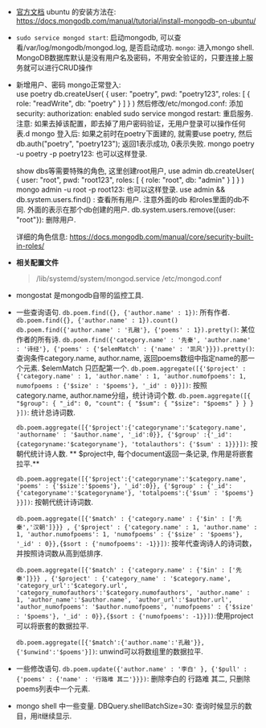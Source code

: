 * [官方文档](https://docs.mongodb.com/manual/)
  ubuntu 的安装方法在: https://docs.mongodb.com/manual/tutorial/install-mongodb-on-ubuntu/

* `sudo service mongod start`: 启动mongodb, 可以查看/var/log/mongodb/mongod.log, 是否启动成功.
  `mongo`:  进入mongo shell. MongoDB数据库默认是没有用户名及密码，不用安全验证的，只要连接上服务就可以进行CRUD操作

* 新增用户、密码
  mongo正常登入:  
  use poetry
db.createUser(
  {
    user: "poetry",
    pwd: "poetry123",
    roles: [
       { role: "readWrite", db: "poetry" }
    ]
  }
)
  然后修改/etc/mongod.conf: 添加
  security:
  authorization: enabled
  sudo service mongod restart: 重启服务.   注意: 如果去掉该配置，即去掉了用户密码验证，无用户登录可以操作任何表.d
  mongo 登入后: 如果之前时在poetry下面建的, 就需要use poetry, 然后 db.auth("poetry", "poetry123"); 返回1表示成功, 0表示失败.
  mongo poetry -u poetry -p poetry123: 也可以这样登录.

  show dbs等需要特殊的角色, 这里创建root用户,
  use admin
  db.createUser(
  {
    user: "root",
    pwd: "root123",
    roles: [
       { role: "root", db: "admin" }
    ]
  }
)
  mongo admin -u root -p root123: 也可以这样登录.
  use admin && db.system.users.find() : 查看所有用户.  注意外面的db 和roles里面的db不同. 外面的表示在那个db创建的用户.
  db.system.users.remove({user: "root"}): 删除用户.

  详细的角色信息: https://docs.mongodb.com/manual/core/security-built-in-roles/


* **相关配置文件**
  > /lib/systemd/system/mongod.service
  > /etc/mongod.conf

* mongostat 是mongodb自带的监控工具.

* 一些查询语句.
  `db.poem.find({}, {'author.name' : 1})`: 所有作者. `db.poem.find({}, {'author.name' : 1}).count()`
  `db.poem.find({'author.name' : '孔融'}, {'poems' : 1}).pretty()`: 某位作者的所有诗.
  `db.poem.find({'category.name' : '先秦', 'author.name' : '诗经'}, {'poems' : {'$elemMatch' : {'name' : '凯风'}}}).pretty()`: 查询条件category.name, author.name,  返回poems数组中指定name的那一个元素.  $elemMatch 只匹配第一个.
  `db.poem.aggregate([{'$project' : {'category.name' : 1, 'author.name' : 1, 'author.numofpoems': 1, numofpoems : {'$size' : '$poems'}, '_id' : 0}}])`: 按照category.name, author.name分组，统计诗词个数.
  `db.poem.aggregate([{
   "$group": {
      "_id": 0,
      "count": {
         "$sum": {
            "$size": "$poems"
         }
      }
   }
  }])`: 统计总诗词数.

  `db.poem.aggregate([{'$project':{'categoryname':'$category.name', 'authorname' : '$author.name', '_id':0}}, {'$group' :{'_id':{categoryname:'$categoryname'}, 'totalauthors': {'$sum' : 1}}}])`: 按朝代统计诗人数.  ** $project中, 每个document返回一条记录, 作用是将嵌套拉平.**
  
  `db.poem.aggregate([{'$project':{'categoryname':'$category.name', 'poems' : {'$size':'$poems'}, '_id':0}}, {'$group' : {'_id':{'categoryname':'$categoryname'}, 'totalpoems':{'$sum' : '$poems'} }}])`: 按朝代统计诗词数.

  `db.poem.aggregate([{'$match' : {'category.name' : {'$in' : ['先秦','汉朝']}}} , {'$project' : {'category.name' : 1, 'author.name' : 1, 'author.numofpoems': 1, 'numofpoems' : {'$size' : '$poems'}, '_id' : 0}},{$sort : {'numofpoems': -1}}])`:  按年代查询诗人的诗词数，并按照诗词数从高到低排序.

  `db.poem.aggregate([{'$match' : {'category.name' : {'$in' : ['先秦']}}} , {'$project' : {'category_name' : '$category.name', 'category_url':'$category.url', 'category_numofauthors':'$category.numofauthors', 'author.name' : 1, 'author_name':'$author.name', 'author_url':'$author.url', 'author_numofpoems': '$author.numofpoems', 'numofpoems' : {'$size' : '$poems'}, '_id' : 0}},{$sort : {'numofpoems': -1}}])`:使用project 可以将嵌套的数据拉平.

  `db.poem.aggregate([{'$match':{'author.name':'孔融'}}, {'$unwind':'$poems'}])`: unwind可以将数组里的数据拉平.

  
* 一些修改语句.
  `db.poem.update({'author.name' : '李白' }, {'$pull' : {'poems' : {'name' : '行路难 其二'}}})`: 删除李白的 行路难 其二, 只删除poems列表中一个元素.

* mongo shell 中一些变量.
  DBQuery.shellBatchSize=30:  查询时候显示的数目，用it继续显示.
  


